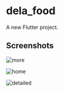 # dela_food

A new Flutter project.

## Screenshots

![more](https://user-images.githubusercontent.com/8137504/63108586-dde7ab80-bfa4-11e9-8086-79b10f3942f0.png)



![home](https://user-images.githubusercontent.com/8137504/63108584-dd4f1500-bfa4-11e9-9107-d2deed89a79b.png)




![detailed](https://user-images.githubusercontent.com/8137504/63108585-dd4f1500-bfa4-11e9-928a-6a3c8dfebc58.png)



